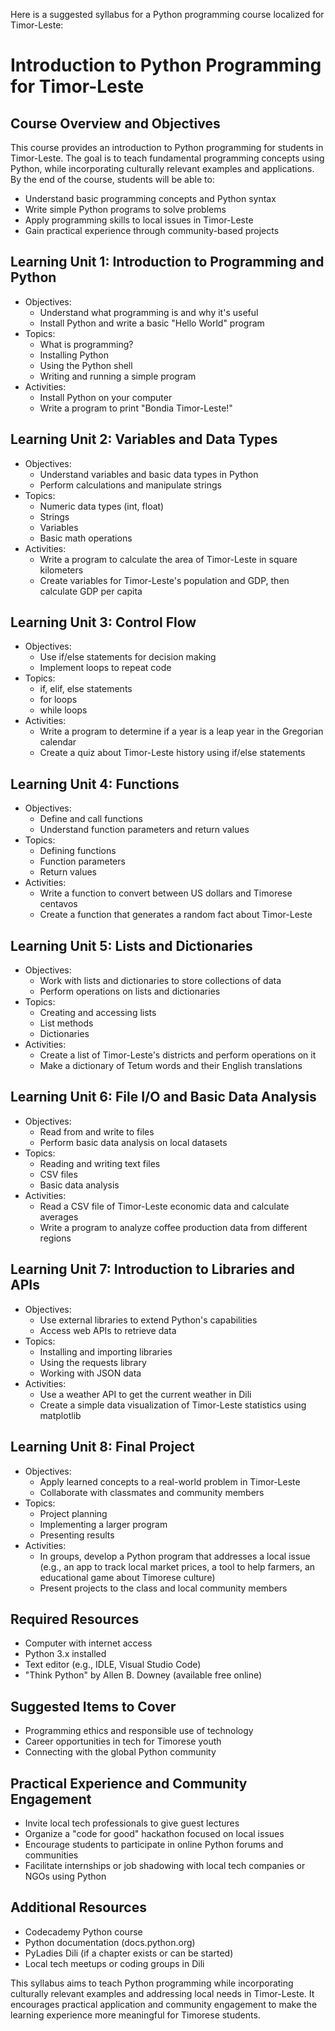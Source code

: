 Here is a suggested syllabus for a Python programming course localized for Timor-Leste:

# Introduction to Python Programming for Timor-Leste

## Course Overview and Objectives

This course provides an introduction to Python programming for students in Timor-Leste. The goal is to teach fundamental programming concepts using Python, while incorporating culturally relevant examples and applications. By the end of the course, students will be able to:

- Understand basic programming concepts and Python syntax
- Write simple Python programs to solve problems
- Apply programming skills to local issues in Timor-Leste
- Gain practical experience through community-based projects

## Learning Unit 1: Introduction to Programming and Python
- Objectives:  
  * Understand what programming is and why it's useful
  * Install Python and write a basic "Hello World" program
- Topics:
  * What is programming? 
  * Installing Python
  * Using the Python shell
  * Writing and running a simple program
- Activities:
  * Install Python on your computer
  * Write a program to print "Bondia Timor-Leste!"

## Learning Unit 2: Variables and Data Types  
- Objectives:
  * Understand variables and basic data types in Python
  * Perform calculations and manipulate strings
- Topics:
  * Numeric data types (int, float)
  * Strings
  * Variables
  * Basic math operations
- Activities:
  * Write a program to calculate the area of Timor-Leste in square kilometers
  * Create variables for Timor-Leste's population and GDP, then calculate GDP per capita

## Learning Unit 3: Control Flow
- Objectives:
  * Use if/else statements for decision making
  * Implement loops to repeat code
- Topics:
  * if, elif, else statements  
  * for loops
  * while loops
- Activities:
  * Write a program to determine if a year is a leap year in the Gregorian calendar
  * Create a quiz about Timor-Leste history using if/else statements

## Learning Unit 4: Functions
- Objectives:
  * Define and call functions
  * Understand function parameters and return values
- Topics:
  * Defining functions
  * Function parameters
  * Return values
- Activities:
  * Write a function to convert between US dollars and Timorese centavos
  * Create a function that generates a random fact about Timor-Leste

## Learning Unit 5: Lists and Dictionaries
- Objectives:
  * Work with lists and dictionaries to store collections of data
  * Perform operations on lists and dictionaries
- Topics:
  * Creating and accessing lists
  * List methods
  * Dictionaries
- Activities:
  * Create a list of Timor-Leste's districts and perform operations on it
  * Make a dictionary of Tetum words and their English translations

## Learning Unit 6: File I/O and Basic Data Analysis
- Objectives:
  * Read from and write to files
  * Perform basic data analysis on local datasets
- Topics:
  * Reading and writing text files
  * CSV files
  * Basic data analysis
- Activities:
  * Read a CSV file of Timor-Leste economic data and calculate averages
  * Write a program to analyze coffee production data from different regions

## Learning Unit 7: Introduction to Libraries and APIs
- Objectives:
  * Use external libraries to extend Python's capabilities
  * Access web APIs to retrieve data
- Topics:
  * Installing and importing libraries
  * Using the requests library
  * Working with JSON data
- Activities:
  * Use a weather API to get the current weather in Dili
  * Create a simple data visualization of Timor-Leste statistics using matplotlib

## Learning Unit 8: Final Project
- Objectives:
  * Apply learned concepts to a real-world problem in Timor-Leste
  * Collaborate with classmates and community members
- Topics:
  * Project planning
  * Implementing a larger program
  * Presenting results
- Activities:
  * In groups, develop a Python program that addresses a local issue (e.g., an app to track local market prices, a tool to help farmers, an educational game about Timorese culture)
  * Present projects to the class and local community members

## Required Resources

- Computer with internet access
- Python 3.x installed
- Text editor (e.g., IDLE, Visual Studio Code)
- "Think Python" by Allen B. Downey (available free online)

## Suggested Items to Cover

- Programming ethics and responsible use of technology
- Career opportunities in tech for Timorese youth
- Connecting with the global Python community

## Practical Experience and Community Engagement

- Invite local tech professionals to give guest lectures
- Organize a "code for good" hackathon focused on local issues
- Encourage students to participate in online Python forums and communities
- Facilitate internships or job shadowing with local tech companies or NGOs using Python

## Additional Resources

- Codecademy Python course
- Python documentation (docs.python.org)
- PyLadies Dili (if a chapter exists or can be started)
- Local tech meetups or coding groups in Dili

This syllabus aims to teach Python programming while incorporating culturally relevant examples and addressing local needs in Timor-Leste. It encourages practical application and community engagement to make the learning experience more meaningful for Timorese students.
